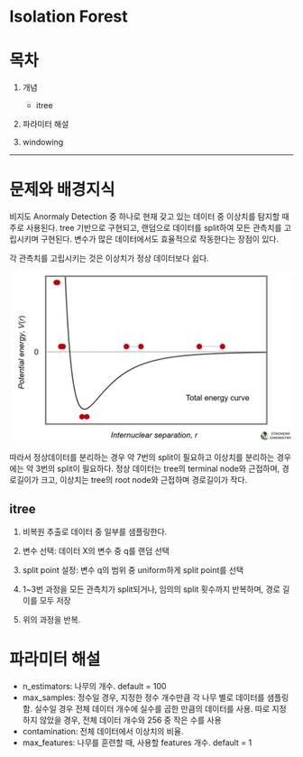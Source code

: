 # Isolation Forest

# 목차

1. 개념
   - itree
2. 파라미터 해설

3. windowing
  
---

# 문제와 배경지식

비지도 Anormaly Detection 중 하나로 현재 갖고 있는 데이터 중 이상치를 탐지할 때 주로 사용된다. tree 기반으로 구현되고, 랜덤으로 데이터를 split하여 모든 관측치를 고립시키며 구현된다. 변수가 많은 데이터에서도 효율적으로 작동한다는 장점이 있다.

각 관측치를 고립시키는 것은 이상치가 정상 데이터보다 쉽다.

![Example instance](https://github.com/bloodmage1/protein-protein/blob/main/Change_of_energy.png)

따라서 정상데이터를 분리하는 경우 약 7번의 split이 필요하고 이상치를 분리하는 경우에는 약 3번의 split이 필요하다. 정상 데이터는 tree의 terminal node와 근접하며, 경로길이가 크고, 이상치는 tree의 root node와 근접하며 경로길이가 작다.

## itree

1. 비복원 추출로 데이터 중 일부를 샘플링한다.

2. 변수 선택: 데이터 X의 변수 중 q를 랜덤 선택

3. split point 설정: 변수 q의 범위 중 uniform하게 split point를 선택

4. 1~3번 과정을 모든 관측치가 split되거나, 임의의 split 횟수까지 반복하며, 경로 길이를 모두 저장

5. 위의 과정을 반복.

# 파라미터 해설

- n_estimators: 나무의 개수. default = 100
- max_samples: 정수일 경우, 지정한 정수 개수만큼 각 나무 별로 데이터를 샘플링 함. 실수일 경우 전체 데이터 개수에 실수를 곱한 만큼의 데이터를 사용. 따로 지정하지 않았을 경우, 전체 데이터 개수와 256 중 작은 수를 사용
- contamination: 전체 데이터에서 이상치의 비율.
- max_features: 나무를 훈련할 때, 사용할 features 개수. default = 1

